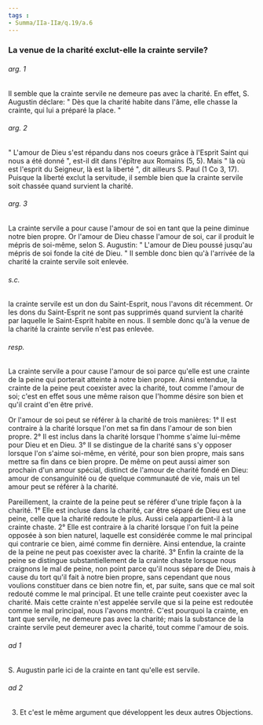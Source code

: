 ```yaml
---
tags : 
- Summa/IIa-IIæ/q.19/a.6
---
```


### La venue de la charité exclut-elle la crainte servile?

###### arg. 1
Il semble que la crainte servile ne demeure pas avec la charité. En effet, S. Augustin déclare: " Dès que la charité habite dans l'âme, elle chasse la crainte, qui lui a préparé la place. " 

###### arg. 2
" L'amour de Dieu s'est répandu dans nos coeurs grâce à l'Esprit Saint qui nous a été donné ", est-il dit dans l'épître aux Romains (5, 5). Mais " là où est l'esprit du Seigneur, là est la liberté ", dit ailleurs S. Paul (1 Co 3, 17). Puisque la liberté exclut la servitude, il semble bien que la crainte servile soit chassée quand survient la charité. 

###### arg. 3
La crainte servile a pour cause l'amour de soi en tant que la peine diminue notre bien propre. Or l'amour de Dieu chasse l'amour de soi, car il produit le mépris de soi-même, selon S. Augustin: " L'amour de Dieu poussé jusqu'au mépris de soi fonde la cité de Dieu. " Il semble donc bien qu'à l'arrivée de la charité la crainte servile soit enlevée. 

###### s.c.
la crainte servile est un don du Saint-Esprit, nous l'avons dit récemment. Or les dons du Saint-Esprit ne sont pas supprimés quand survient la charité par laquelle le Saint-Esprit habite en nous. Il semble donc qu'à la venue de la charité la crainte servile n'est pas enlevée. 

###### resp.
La crainte servile a pour cause l'amour de soi parce qu'elle est une crainte de la peine qui porterait atteinte à notre bien propre. Ainsi entendue, la crainte de la peine peut coexister avec la charité, tout comme l'amour de soi; c'est en effet sous une même raison que l'homme désire son bien et qu'il craint d'en être privé. 

Or l'amour de soi peut se référer à la charité de trois manières: 1° Il est contraire à la charité lorsque l'on met sa fin dans l'amour de son bien propre. 2° Il est inclus dans la charité lorsque l'homme s'aime lui-même pour Dieu et en Dieu. 3° Il se distingue de la charité sans s'y opposer lorsque l'on s'aime soi-même, en vérité, pour son bien propre, mais sans mettre sa fin dans ce bien propre. De même on peut aussi aimer son prochain d'un amour spécial, distinct de l'amour de charité fondé en Dieu: amour de consanguinité ou de quelque communauté de vie, mais un tel amour peut se référer à la charité. 

Pareillement, la crainte de la peine peut se référer d'une triple façon à la charité. 1° Elle est incluse dans la charité, car être séparé de Dieu est une peine, celle que la charité redoute le plus. Aussi cela appartient-il à la crainte chaste. 2° Elle est contraire à la charité lorsque l'on fuit la peine opposée à son bien naturel, laquelle est considérée comme le mal principal qui contrarie ce bien, aimé comme fin dernière. Ainsi entendue, la crainte de la peine ne peut pas coexister avec la charité. 3° Enfin la crainte de la peine se distingue substantiellement de la crainte chaste lorsque nous craignons le mal de peine, non point parce qu'il nous sépare de Dieu, mais à cause du tort qu'il fait à notre bien propre, sans cependant que nous voulions constituer dans ce bien notre fin, et, par suite, sans que ce mal soit redouté comme le mal principal. Et une telle crainte peut coexister avec la charité. Mais cette crainte n'est appelée servile que si la peine est redoutée comme le mal principal, nous l'avons montré. C'est pourquoi la crainte, en tant que servile, ne demeure pas avec la charité; mais la substance de la crainte servile peut demeurer avec la charité, tout comme l'amour de sois. 

###### ad 1
S. Augustin parle ici de la crainte en tant qu'elle est servile. 

###### ad 2
3. Et c'est le même argument que développent les deux autres Objections. 

